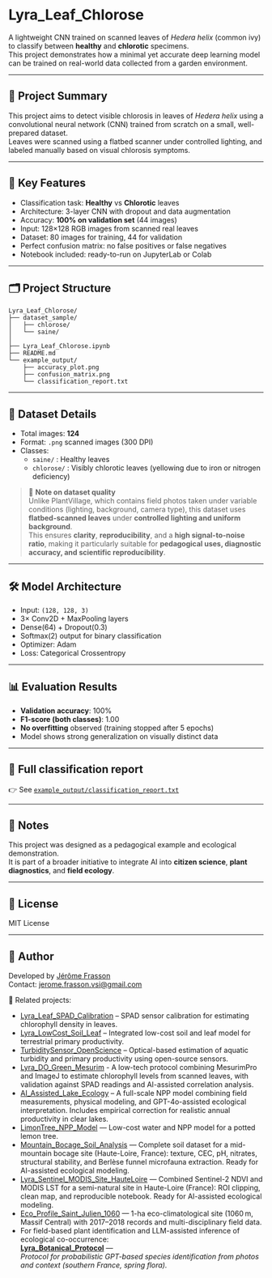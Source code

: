 
# Lyra_Leaf_Chlorose

A lightweight CNN trained on scanned leaves of *Hedera helix* (common ivy) to classify between **healthy** and **chlorotic** specimens.  
This project demonstrates how a minimal yet accurate deep learning model can be trained on real-world data collected from a garden environment.

---

## 🌿 Project Summary

This project aims to detect visible chlorosis in leaves of *Hedera helix* using a convolutional neural network (CNN) trained from scratch on a small, well-prepared dataset.  
Leaves were scanned using a flatbed scanner under controlled lighting, and labeled manually based on visual chlorosis symptoms.

---

## 🧠 Key Features

- Classification task: **Healthy** vs **Chlorotic** leaves
- Architecture: 3-layer CNN with dropout and data augmentation
- Accuracy: **100% on validation set** (44 images)
- Input: 128×128 RGB images from scanned real leaves
- Dataset: 80 images for training, 44 for validation
- Perfect confusion matrix: no false positives or false negatives
- Notebook included: ready-to-run on JupyterLab or Colab

---

## 🗂️ Project Structure

```
Lyra_Leaf_Chlorose/
├── dataset_sample/
│   ├── chlorose/
│   └── saine/
│   
├── Lyra_Leaf_Chlorose.ipynb
├── README.md
└── example_output/
    ├── accuracy_plot.png
    ├── confusion_matrix.png
    └── classification_report.txt
```

---

## 🔬 Dataset Details

- Total images: **124**  
- Format: `.png` scanned images (300 DPI)  
- Classes:
  - `saine/` : Healthy leaves
  - `chlorose/` : Visibly chlorotic leaves (yellowing due to iron or nitrogen deficiency)
> 📝 **Note on dataset quality**  
> Unlike PlantVillage, which contains field photos taken under variable conditions (lighting, background, camera type), this dataset uses **flatbed-scanned leaves** under **controlled lighting and uniform background**.  
> This ensures **clarity**, **reproducibility**, and a **high signal-to-noise ratio**, making it particularly suitable for **pedagogical uses, diagnostic accuracy, and scientific reproducibility**.

---

## 🛠️ Model Architecture

- Input: `(128, 128, 3)`
- 3× Conv2D + MaxPooling layers
- Dense(64) + Dropout(0.3)
- Softmax(2) output for binary classification
- Optimizer: Adam
- Loss: Categorical Crossentropy

---

## 📊 Evaluation Results

- **Validation accuracy**: 100%
- **F1-score (both classes)**: 1.00
- **No overfitting** observed (training stopped after 5 epochs)
- Model shows strong generalization on visually distinct data

---

## 📑 Full classification report

👉 See [`example_output/classification_report.txt`](example_output/classification_report.txt)

---

## 🧪 Notes

This project was designed as a pedagogical example and ecological demonstration.  
It is part of a broader initiative to integrate AI into **citizen science**, **plant diagnostics**, and **field ecology**.

---

## 📘 License

MIT License

---

## 🤖 Author

Developed by [Jérôme Frasson](https://github.com/Jerome-openclassroom)  
Contact: jerome.frasson.vsi@gmail.com  

🔗 Related projects:

- [Lyra_Leaf_SPAD_Calibration](https://github.com/Jerome-openclassroom/Lyra_Leaf_SPAD_Calibration) – SPAD sensor calibration for estimating chlorophyll density in leaves.
- [Lyra_LowCost_Soil_Leaf](https://github.com/Jerome-openclassroom/Lyra_LowCost_Soil_Leaf) – Integrated low-cost soil and leaf model for terrestrial primary productivity.
- [TurbiditySensor_OpenScience](https://github.com/Jerome-openclassroom/TurbiditySensor_OpenScience) – Optical-based estimation of aquatic turbidity and primary productivity using open-source sensors.
- [Lyra_DO_Green_Mesurim](https://github.com/Jerome-openclassroom/Lyra_DO_Green_Mesurim) - A low-tech protocol combining MesurimPro and ImageJ to estimate chlorophyll levels from scanned leaves, with validation against SPAD readings and AI-assisted correlation analysis.
- [AI_Assisted_Lake_Ecology](https://github.com/Jerome-openclassroom/AI_Assisted_Lake_Ecology) – A full-scale NPP model combining field measurements, physical modeling, and GPT-4o-assisted ecological interpretation. Includes empirical correction for realistic annual productivity in clear lakes.
- [LimonTree_NPP_Model](https://github.com/Jerome-openclassroom/LimonTree_NPP_Model) — Low-cost water and NPP model for a potted lemon tree.
- [Mountain_Bocage_Soil_Analysis](https://github.com/Jerome-openclassroom/Mountain_Bocage_Soil_Analysis) — Complete soil dataset for a mid-mountain bocage site (Haute-Loire, France): texture, CEC, pH, nitrates, structural stability, and Berlèse funnel microfauna extraction. Ready for AI-assisted ecological modeling.
- [Lyra_Sentinel_MODIS_Site_HauteLoire](https://github.com/Jerome-openclassroom/Lyra_Sentinel_MODIS_Site_HauteLoire) — Combined Sentinel-2 NDVI and MODIS LST for a semi-natural site in Haute-Loire (France): ROI clipping, clean map, and reproducible notebook. Ready for AI-assisted ecological modeling.
- [Eco_Profile_Saint_Julien_1060](https://github.com/Jerome-openclassroom/eco-profile-saint-julien-1060) — 1-ha eco-climatological site (1060 m, Massif Central) with 2017–2018 records and multi-disciplinary field data.
- For field-based plant identification and LLM-assisted inference of ecological co-occurrence:  
[**Lyra_Botanical_Protocol**](https://github.com/Jerome-openclassroom/lyra-botanical-protocol) —  
*Protocol for probabilistic GPT-based species identification from photos and context (southern France, spring flora).*


